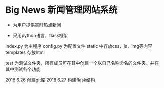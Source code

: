 # Big News 新闻管理网站系统
- 为用户提供实时热点新闻

- 采用python语言，flask框架

index.py 为主程序
config.py 为配置文件
static 中存放css，js，img等内容
templates 存放html

test 为测试文件夹，所有成员可在其中创建一个以自己名称命名的文件夹，并在其中测试各个功能


2018.6.26 创建git库
2018.6.27 构建flask结构
